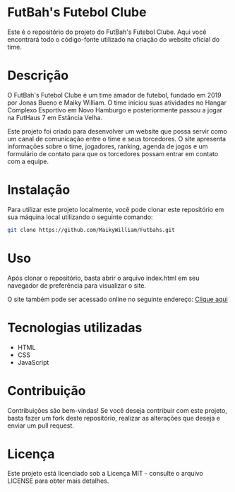 # FutBah's Futebol Clube
Este é o repositório do projeto do FutBah's Futebol Clube. Aqui você encontrará todo o código-fonte utilizado na criação do website oficial do time.

# Descrição
O FutBah's Futebol Clube é um time amador de futebol, fundado em 2019 por Jonas Bueno e Maiky William. O time iniciou suas atividades no Hangar Complexo Esportivo em Novo Hamburgo e posteriormente passou a jogar na FutHaus 7 em Estância Velha.

Este projeto foi criado para desenvolver um website que possa servir como um canal de comunicação entre o time e seus torcedores. O site apresenta informações sobre o time, jogadores, ranking, agenda de jogos e um formulário de contato para que os torcedores possam entrar em contato com a equipe.

# Instalação
Para utilizar este projeto localmente, você pode clonar este repositório em sua máquina local utilizando o seguinte comando:

~~~~ bash
git clone https://github.com/MaikyWilliam/Futbahs.git
~~~~

# Uso
Após clonar o repositório, basta abrir o arquivo index.html em seu navegador de preferência para visualizar o site.

O site também pode ser acessado online no seguinte endereço: [Clique aqui](https://maikywilliam.github.io/Futbahs/)

# Tecnologias utilizadas
- HTML
- CSS
- JavaScript

# Contribuição
Contribuições são bem-vindas! Se você deseja contribuir com este projeto, basta fazer um fork deste repositório, realizar as alterações que deseja e enviar um pull request.

# Licença
Este projeto está licenciado sob a Licença MIT - consulte o arquivo LICENSE para obter mais detalhes.

